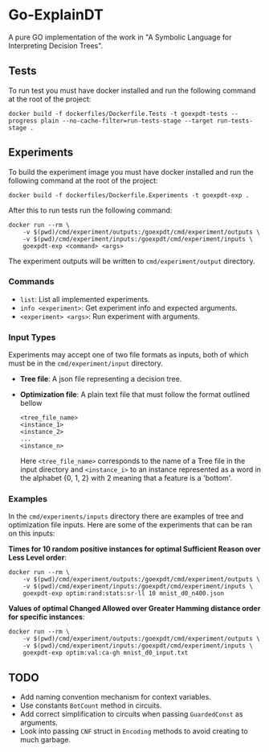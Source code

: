 # Go-ExplainDT

A pure GO implementation of the work in "A Symbolic Language for Interpreting Decision Trees".

## Tests

To run test you must have docker installed and run the following command at
the root of the project:

```
docker build -f dockerfiles/Dockerfile.Tests -t goexpdt-tests --progress plain --no-cache-filter=run-tests-stage --target run-tests-stage .
```

## Experiments

To build the experiment image you must have docker installed and run the
following command at the root of the project:

```
docker build -f dockerfiles/Dockerfile.Experiments -t goexpdt-exp .
```

After this to run tests run the following command:

```
docker run --rm \
    -v $(pwd)/cmd/experiment/outputs:/goexpdt/cmd/experiment/outputs \
    -v $(pwd)/cmd/experiment/inputs:/goexpdt/cmd/experiment/inputs \
    goexpdt-exp <command> <args>
```

The experiment outputs will be written to `cmd/experiment/output` directory.

### Commands

- `list`: List all implemented experiments.
- `info <experiment>`: Get experiment info and expected arguments.
- `<experiment> <args>`: Run experiment with arguments.

### Input Types

Experiments may accept one of two file formats as inputs, both of which must
be in the `cmd/experiment/input` directory.

- **Tree file**: A json file representing a decision tree.
- **Optimization file**: A plain text file that must follow the format outlined
  bellow

  ```
  <tree_file_name>
  <instance_1>
  <instance_2>
  ...
  <instance_n>
  ```

  Here `<tree_file_name>` corresponds to the name of a Tree file in the input
  directory and `<instance_i>` to an instance represented as a word in the
  alphabet {0, 1, 2} with 2 meaning that a feature is a 'bottom'.

### Examples

In the `cmd/experiments/inputs` directory there are examples of
tree and optimization file inputs. Here are some of the experiments that
can be ran on this inputs:

**Times for 10 random positive instances for optimal Sufficient Reason over
Less Level order**:

```
docker run --rm \
    -v $(pwd)/cmd/experiment/outputs:/goexpdt/cmd/experiment/outputs \
    -v $(pwd)/cmd/experiment/inputs:/goexpdt/cmd/experiment/inputs \
    goexpdt-exp optim:rand:stats:sr-ll 10 mnist_d0_n400.json
```

**Values of optimal Changed Allowed over Greater Hamming distance order for
specific instances**:

```
docker run --rm \
    -v $(pwd)/cmd/experiment/outputs:/goexpdt/cmd/experiment/outputs \
    -v $(pwd)/cmd/experiment/inputs:/goexpdt/cmd/experiment/inputs \
    goexpdt-exp optim:val:ca-gh mnist_d0_input.txt
```

## TODO

- Add naming convention mechanism for context variables.
- Use constants `BotCount` method in circuits.
- Add correct simplification to circuits when passing `GuardedConst` as
  arguments.
- Look into passing `CNF` struct in `Encoding` methods to avoid creating to much
  garbage.
